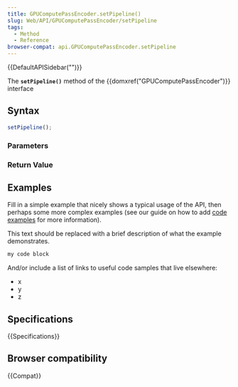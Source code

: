 ```yaml
---
title: GPUComputePassEncoder.setPipeline()
slug: Web/API/GPUComputePassEncoder/setPipeline
tags:
  - Method
  - Reference
browser-compat: api.GPUComputePassEncoder.setPipeline
---
```

{{DefaultAPISidebar("")}}

The **`setPipeline()`** method of the {{domxref("GPUComputePassEncoder")}} interface 

## Syntax

```js
setPipeline();
```

### Parameters



### Return Value



## Examples

Fill in a simple example that nicely shows a typical usage of the API, then perhaps some more complex examples (see our guide on how to add [code examples](/en-US/docs/MDN/Contribute/Structures/Code_examples) for more information).

This text should be replaced with a brief description of what the example demonstrates.

```js
my code block
```

And/or include a list of links to useful code samples that live elsewhere:

*   x
*   y
*   z

## Specifications

{{Specifications}}

## Browser compatibility

{{Compat}}

